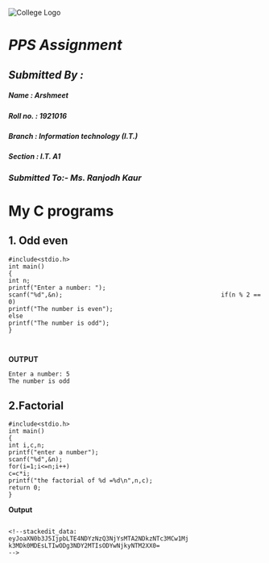 ![College  Logo](https://www.gndec.ac.in/logo.png)
# *PPS Assignment*
## ***Submitted By :***
##### ***Name : Arshmeet***
##### ***Roll no. : 1921016***
##### ***Branch : Information technology (I.T.)***
##### ***Section : I.T. A1***

### ***Submitted To:- Ms. Ranjodh Kaur***

# My C programs
## 1. Odd even
```
#include<stdio.h>
int main()
{
int n;
printf("Enter a number: ");
scanf("%d",&n);                                            if(n % 2 == 0)
printf("The number is even");
else
printf("The number is odd");
}



```
**OUTPUT**
```
Enter a number: 5
The number is odd
```
## 2.Factorial
```
#include<stdio.h>
int main()
{
int i,c,n;
printf("enter a number");
scanf("%d",&n);
for(i=1;i<=n;i++)
c=c*i;
printf("the factorial of %d =%d\n",n,c);
return 0;
}
```
**Output**
```

<!--stackedit_data:
eyJoaXN0b3J5IjpbLTE4NDYzNzQ3NjYsMTA2NDkzNTc3MCw1Mj
k3MDk0MDEsLTIwODg3NDY2MTIsODYwNjkyNTM2XX0=
-->